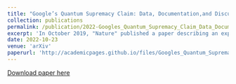 ```yaml
---
title: "Google’s Quantum Supremacy Claim: Data, Documentation,and Discussion"
collection: publications
permalink: /publication/2022-Googles_Quantum_Supremacy_Claim_Data_Documentation_and_Discussion
excerpt: 'In October 2019, "Nature" published a paper describing an experimental work that took place at Google. The paper claims to demonstrate quantum (computational) supremacy on a 53-qubit quantum computer. Since September 2019 the authors have been involved in a long-term project to study various statistical aspects of the Google experiment. In particular, we have been trying to gather the relevant data and information, to reconstruct and verify those parts of the Google 2019 supremacy experiments that are based on classical computations (unless they require too heavy computation), and to put the data under statistical analysis. This document describes the available data and information for the Google 2019 experiment and some of our results and plans.'
date: 2022-10-23
venue: 'arXiv'
paperurl: 'http://academicpages.github.io/files/Googles_Quantum_Supremacy_Claim_Data_Documentation_and_Discussion.pdf'
---
```

[Download paper here](http://academicpages.github.io/files/Googles_Quantum_Supremacy_Claim_Data_Documentation_and_Discussion.pdf)